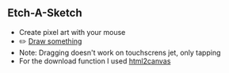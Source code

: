 ## Etch-A-Sketch

- Create pixel art with your mouse
- :pencil2: [Draw something](https://cryptic-deer.github.io/etch-a-sketch/)
- Note: Dragging doesn't work on touchscrens jet, only tapping
- For the download function I used [html2canvas](https://html2canvas.hertzen.com/)
